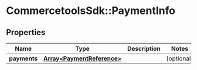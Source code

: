 # CommercetoolsSdk::PaymentInfo

## Properties
Name | Type | Description | Notes
------------ | ------------- | ------------- | -------------
**payments** | [**Array&lt;PaymentReference&gt;**](PaymentReference.md) |  | [optional] 

